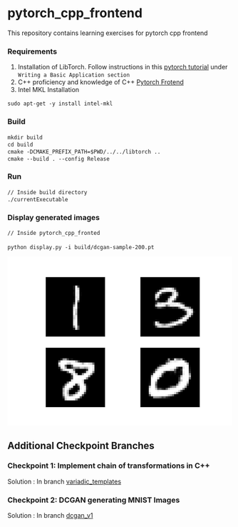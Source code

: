 # pytorch_cpp_frontend
This repository contains learning exercises for pytorch cpp frontend

### Requirements

1. Installation of LibTorch. Follow instructions in this [pytorch tutorial](https://pytorch.org/tutorials/advanced/cpp_frontend.html#) under `Writing a Basic Application section`
2. C++ proficiency and knowledge of C++ [Pytorch Frotend](https://pytorch.org/tutorials/advanced/cpp_frontend.html#)
3. Intel MKL Installation 
```
sudo apt-get -y install intel-mkl
```

### Build

```
mkdir build
cd build
cmake -DCMAKE_PREFIX_PATH=$PWD/../../libtorch ..
cmake --build . --config Release
```

### Run

```
// Inside build directory
./currentExecutable
```

### Display generated images

```
// Inside pytorch_cpp_fronted

python display.py -i build/dcgan-sample-200.pt 
```

![alt text](./out.png)



## Additional Checkpoint Branches

### Checkpoint 1: Implement chain of transformations in C++

Solution : In branch [variadic_templates](https://github.com/sahamrit/pytorch_cpp_frontend/tree/variadic_templates)

### Checkpoint 2: DCGAN generating MNIST Images

Solution : In branch [dcgan_v1](https://github.com/sahamrit/pytorch_cpp_frontend/tree/dcgan_v1)
